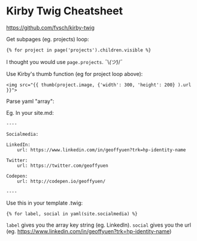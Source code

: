 # Kirby Twig Cheatsheet

https://github.com/fvsch/kirby-twig

Get subpages (eg. projects) loop:

    {% for project in page('projects').children.visible %}
    
I thought you would use `page.projects`. ¯\\_(ツ)_/¯
    
Use Kirby's thumb function (eg for project loop above):

    <img src="{{ thumb(project.image, {'width': 300, 'height': 200} ).url }}">
    
Parse yaml "array":

Eg. In your site.md:

    ----

    Socialmedia:

    LinkedIn:
        url: https://www.linkedin.com/in/geoffyuen?trk=hp-identity-name

    Twitter:
        url: https://twitter.com/geoffyuen

    Codepen:
        url: http://codepen.io/geoffyuen/

    ----

Use this in your template .twig:

    {% for label, social in yaml(site.socialmedia) %}

`label` gives you the array key string (eg. LinkedIn). `social` gives you the url (eg. https://www.linkedin.com/in/geoffyuen?trk=hp-identity-name)
